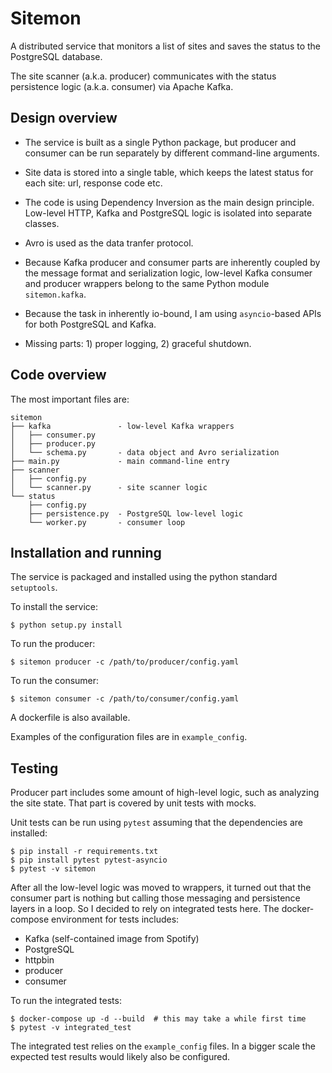 # Sitemon

A distributed service that monitors a list of sites and saves
the status to the PostgreSQL database.

The site scanner (a.k.a. producer) communicates with the
status persistence logic (a.k.a. consumer) via Apache Kafka.


## Design overview

* The service is built as a single Python package, but producer and consumer
can be run separately by different command-line arguments.

* Site data is stored into a single table, which keeps the latest status
for each site: url, response code etc.

* The code is using Dependency Inversion as the main design principle.
Low-level HTTP, Kafka and PostgreSQL logic is isolated into separate classes.

* Avro is used as the data tranfer protocol.

* Because Kafka producer and consumer parts are inherently coupled by the message format
and serialization logic, low-level Kafka consumer and producer wrappers belong
to the same Python module `sitemon.kafka`.

* Because the task in inherently io-bound, I am using `asyncio`-based APIs for
both PostgreSQL and Kafka.

* Missing parts: 1) proper logging, 2) graceful shutdown.


## Code overview

The most important files are:

    sitemon
    ├── kafka               - low-level Kafka wrappers
    │   ├── consumer.py
    │   ├── producer.py
    │   └── schema.py       - data object and Avro serialization
    ├── main.py             - main command-line entry
    ├── scanner
    │   ├── config.py
    │   └── scanner.py      - site scanner logic
    └── status
        ├── config.py
        ├── persistence.py  - PostgreSQL low-level logic
        └── worker.py       - consumer loop


## Installation and running

The service is packaged and installed using the python standard `setuptools`.

To install the service:

    $ python setup.py install

To run the producer:

    $ sitemon producer -c /path/to/producer/config.yaml

To run the consumer:

    $ sitemon consumer -c /path/to/consumer/config.yaml

A dockerfile is also available.

Examples of the configuration files are in `example_config`.


## Testing

Producer part includes some amount of high-level logic, such as analyzing the site state.
That part is covered by unit tests with mocks.

Unit tests can be run using `pytest` assuming that the dependencies are installed:

    $ pip install -r requirements.txt
    $ pip install pytest pytest-asyncio
    $ pytest -v sitemon

After all the low-level logic was moved to wrappers, it turned out that the consumer part
is nothing but calling those messaging and persistence layers in a loop. So I decided to
rely on integrated tests here. The docker-compose environment for tests includes:

 * Kafka (self-contained image from Spotify)
 * PostgreSQL
 * httpbin
 * producer
 * consumer

To run the integrated tests:

    $ docker-compose up -d --build  # this may take a while first time
    $ pytest -v integrated_test

The integrated test relies on the `example_config` files.
In a bigger scale the expected test results would likely also be configured.